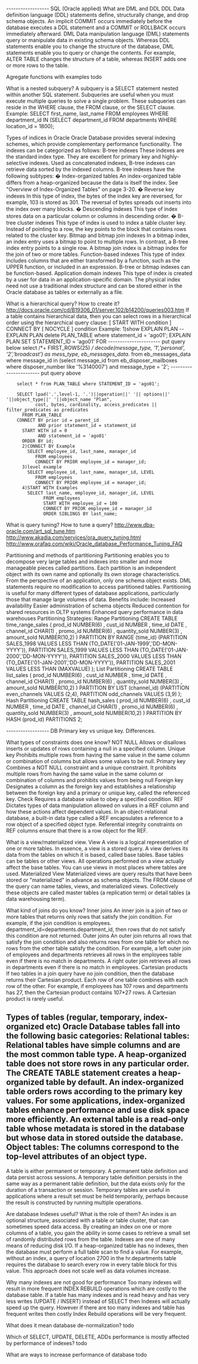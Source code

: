 ------------------ SQL (Oracle applied)
What are DML and DDL
  DDL
    Data definition language (DDL) statements define, structurally change, and
    drop schema objects.
    An implicit COMMIT occurs immediately before the database executes a DDL
    statement and a COMMIT or ROLLBACK occurs immediately afterward.
  DML
    Data manipulation language (DML) statements query or manipulate data in
    existing schema objects. Whereas DDL statements enable you to change the
    structure of the database, DML statements enable you to query or change the
    contents. For example, ALTER TABLE changes the structure of a table, whereas
    INSERT adds one or more rows to the table.

Agregate functions with examples
todo

What is a nested subquery?
    A subquery is a SELECT statement nested within another SQL statement. Subqueries
    are useful when you must execute multiple queries to solve a single problem.
    These subqueries can reside in the WHERE clause, the FROM clause, or the SELECT clause.
    Example:
        SELECT first_name, last_name
        FROM employees
        WHERE department_id
        IN (SELECT department_id FROM departments WHERE location_id = 1800);

Types of indices in Oracle
  Oracle Database provides several indexing schemes, which provide complementary
  performance functionality. The indexes can be categorized as follows:
  B-tree indexes
    These indexes are the standard index type. They are excellent for primary
    key and highly-selective indexes. Used as concatenated indexes, B-tree
    indexes can retrieve data sorted by the indexed columns.
    B-tree indexes have the following subtypes:
    � Index-organized tables
      An index-organized table differs from a heap-organized because the data is
      itself the index. See "Overview of Index-Organized Tables" on page 3-20.
    � Reverse key indexes
      In this type of index, the bytes of the index key are reversed, for
      example, 103 is stored as 301. The reversal of bytes spreads out inserts
      into the index over many blocks.
    � Descending indexes
      This type of index stores data on a particular column or columns in
      descending order.
    � B-tree cluster indexes
      This type of index is used to index a table cluster key. Instead of
      pointing to a row, the key points to the block that contains rows related
      to the cluster key.
  Bitmap and bitmap join indexes
    In a bitmap index, an index entry uses a bitmap to point to multiple rows.
    In contrast, a B-tree index entry points to a single row. A bitmap join
    index is a bitmap index for the join of two or more tables.
  Function-based indexes
    This type of index includes columns that are either transformed by a
    function, such as the UPPER function, or included in an expression.
    B-tree or bitmap indexes can be function-based.
  Application domain indexes
    This type of index is created by a user for data in an application-specific
    domain. The physical index need not use a traditional index structure and
    can be stored either in the Oracle database as tables or externally as a
    file.

What is a hierarchical query? How to create it?
    http://docs.oracle.com/cd/B19306_01/server.102/b14200/queries003.htm
    If a table contains hierarchical data, then you can select rows in a hierarchical order using the hierarchical query clause:
    [ START WITH condition ] CONNECT BY [ NOCYCLE ] condition
    Example:
        1)show EXPLAIN PLAN
        -- EXPLAIN PLAN
        delete PLAN_TABLE where statement_id = 'ago01';
        EXPLAIN PLAN SET STATEMENT_ID = 'ago01' FOR
        ---------------------- put query below
        select  /*+ FIRST_ROWS(25) */
                decode(message_type, '1','personal', '2','broadcast') as mess_type,
                eb_messages_data.*
          from eb_messages_data
          where message_id in (select message_id
                                 from eb_disposer_mailboxes
                                where disposer_number like '%3140007')
                and message_type = '2';
        ----------------------- put query above

        select * from PLAN_TABLE where STATEMENT_ID = 'ago01';

        SELECT lpad('.',level-1, '.')||operation||' '|| options||' '||object_type||' '||object_name "Plan",
               cost, bytes, cardinality, access_predicates || filter_predicates as predicates
          FROM PLAN_TABLE
        CONNECT BY prior id = parent_id
                AND prior statement_id = statement_id
          START WITH id = 0
                AND statement_id = 'ago01'
          ORDER BY id;
          2)CONNECT BY Example
            SELECT employee_id, last_name, manager_id
               FROM employees
               CONNECT BY PRIOR employee_id = manager_id;
          3)level example
            SELECT employee_id, last_name, manager_id, LEVEL
               FROM employees
               CONNECT BY PRIOR employee_id = manager_id;
          4)START WITH Examples
            SELECT last_name, employee_id, manager_id, LEVEL
                  FROM employees
                  START WITH employee_id = 100
                  CONNECT BY PRIOR employee_id = manager_id
                  ORDER SIBLINGS BY last_name;

What is query tuning? How to tune a query?
    http://www.dba-oracle.com/art_sql_tune.htm
    http://www.akadia.com/services/ora_query_tuning.html
    http://www.orafaq.com/wiki/Oracle_database_Performance_Tuning_FAQ

Partitioning and methods of partitioning
        Partitioning enables you to decompose very large tables and indexes into
    smaller and more manageable pieces called partitions. Each partition is an
    independent object with its own name and optionally its own storage characteristics.
        From the perspective of an application, only one schema object exists. DML statements require no modification
    to access partitioned tables. Partitioning is useful for many different types of database applications, particularly
    those that manage large volumes of data. Benefits include:
        Increased availability
        Easier administration of schema objects
        Reduced contention for shared resources in OLTP systems
        Enhanced query performance in data warehouses
    Partitioning Strategies:
        Range Partitioning
            CREATE TABLE time_range_sales
            ( prod_id NUMBER(6)
            , cust_id NUMBER
            , time_id DATE
            , channel_id CHAR(1)
            , promo_id NUMBER(6)
            , quantity_sold NUMBER(3)
            , amount_sold NUMBER(10,2)
            )
            PARTITION BY RANGE (time_id)
            (PARTITION SALES_1998 VALUES LESS THAN (TO_DATE('01-JAN-1999','DD-MON-YYYY')),
            PARTITION SALES_1999 VALUES LESS THAN (TO_DATE('01-JAN-2000','DD-MON-YYYY')),
            PARTITION SALES_2000 VALUES LESS THAN (TO_DATE('01-JAN-2001','DD-MON-YYYY')),
            PARTITION SALES_2001 VALUES LESS THAN (MAXVALUE)
            );
        List Partitioning
            CREATE TABLE list_sales
            ( prod_id NUMBER(6)
            , cust_id NUMBER
            , time_id DATE
            , channel_id CHAR(1)
            , promo_id NUMBER(6)
            , quantity_sold NUMBER(3)
            , amount_sold NUMBER(10,2)
            )
            PARTITION BY LIST (channel_id)
            (PARTITION even_channels VALUES (2,4),
            PARTITION odd_channels VALUES (3,9)
            );
        Hash Partitioning
            CREATE TABLE hash_sales
            ( prod_id NUMBER(6)
            , cust_id NUMBER
            , time_id DATE
            , channel_id CHAR(1)
            , promo_id NUMBER(6)
            , quantity_sold NUMBER(3)
            , amount_sold NUMBER(10,2)
            )
            PARTITION BY HASH (prod_id)
            PARTITIONS 2;

------------------ DB
Primary key vs unique key. Differences.

What types of constraints does one know?
  NOT NULL
    Allows or disallows inserts or updates of rows
    containing a null in a specified column.
  Unique key
    Prohibits multiple rows from having the same value in
    the same column or combination of columns but allows
    some values to be null.
  Primary key
    Combines a NOT NULL constraint and a unique constraint. It prohibits
    multiple rows from having the same value in the same column or combination
    of columns and prohibits values from being null
  Foreign key
    Designates a column as the foreign key and establishes a relationship
    between the foreign key and a primary or unique key, called the referenced
    key.
  Check
    Requires a database value to obey a specified condition.
  REF
    Dictates types of data manipulation allowed on values in a REF column and
    how these actions affect dependent values. In an object-relational database,
    a built-in data type called a REF encapsulates a reference to a row object
    of a specified object type. Referential integrity constraints on REF columns
    ensure that there is a row object for the REF.

What is a view/materialized view.
  View
    A view is a logical representation of one or more tables. In essence,
    a view is a stored query. A view derives its data from the tables on which
    it is based, called base tables. Base tables can be tables or other views.
    All operations performed on a view actually affect the base tables. You can
    use views in most places where tables are used.
  Materialized View
    Materialized views are query results that have been stored or "materialized"
    in advance as schema objects. The FROM clause of the query can name tables,
    views, and materialized views. Collectively these objects are called master
    tables (a replication term) or detail tables (a data warehousing term).

What kind of joins do you know?
  Inner joins
    An inner join is a join of two or more tables that returns only rows that
    satisfy the join condition. For example, if the join condition is employees.
    department_id=departments.department_id, then rows that do not satisfy this
    condition are not returned.
  Outer joins
    An outer join returns all rows that satisfy the join condition and also
    returns rows from one table for which no rows from the other table satisfy
    the condition. For example, a left outer join of employees and departments
    retrieves all rows in the employees table even if there is no match in
    departments. A right outer join retrieves all rows in departments even if
    there is no match in employees.
  Cartesian products
    If two tables in a join query have no join condition, then the database
    returns their Cartesian product. Each row of one table combines with each
    row of the other. For example, if employees has 107 rows and departments
    has 27, then the Cartesian product contains 107*27 rows. A Cartesian
    product is rarely useful.

Types of tables (regular, temporary, index-organized etc)
  Oracle Database tables fall into the following basic categories:
  Relational tables: Relational tables have simple columns and are the most common table type.
    A heap-organized table
      does not store rows in any particular order. The CREATE
      TABLE statement creates a heap-organized table by default.
    An index-organized table
      orders rows according to the primary key values. For
      some applications, index-organized tables enhance performance and use disk
      space more efficiently.
    An external table
      is a read-only table whose metadata is stored in the database but
      whose data in stored outside the database.
  Object tables: The columns correspond to the top-level attributes of an object type.
  --
  A table is either permanent or temporary. A permanent table definition and data
  persist across sessions. A temporary table definition persists in the same way as a
  permanent table definition, but the data exists only for the duration of a transaction or
  session. Temporary tables are useful in applications where a result set must be held
  temporarily, perhaps because the result is constructed by running multiple operations.

Are database Indexes useful? What is the role of them?
  An index is an optional structure, associated with a table or table cluster,
  that can sometimes speed data access. By creating an index on one or more
  columns of a table, you gain the ability in some cases to retrieve a small
  set of randomly distributed rows from the table. Indexes are one of many means
  of reducing disk I/O.
  If a heap-organized table has no indexes, then the database must perform a
  full table scan to find a value. For example, without an index, a query of
  location 2700 in the hr.departments table requires the database to search
  every row in every table block for this value. This approach does not scale
  well as data volumes increase.

Why many indexes are not good for performance
Too many indexes will result in more frequent INDEX REBUILD operations which are costly to the database table.
If a table has many indexes and is read heavy and has very less writes (UPDATE / INSERT) instead of SELECT then Indexes will actually speed up the query.
However if there are too many indexes and table has frequent writes then costly Index Rebuild operations will be very frequent.

What does it mean database de-normalization?
todo

Which of SELECT, UPDATE, DELETE, ADDs performance is mostly affected by performance of indexes?
todo

What are ways to increase performance of database
todo
